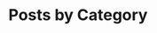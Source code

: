 ---
title: "Posts by Category"
layout: category
permalink: /categories/
author_profile: true
taxonomy: 카테고리
---